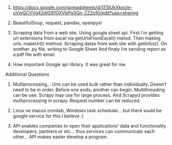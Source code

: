1.	https://docs.google.com/spreadsheets/d/1Z5lUkXkocle-uVwQCVVg42dIG81GXVbPg3Qn-ZZ2o10/edit?usp=sharing

2.	BeautifulSoup, request, pandas, openpyxl

3.	Scraping data from a web site, Using google sheet api.
First i'm getting url extensions from excel via getUrlsFromExcel() metod. 
Then making urls. makeUrl() method.
Scraping datas from web site with getInfos().
On another .py file, writing to Google Sheet
And finaly I’m sending report as a pdf file with email.

4.	How important Google api library. It was great for me. 

Additional Questions
1.	Multiprocessing…  Urls can be used bulk rather than individually.  Doesn’t need to be in order. Before one ends, another can begin.  Multithreading can be use.
Scrapy may use for large process. And Scrapyd provides multiprocessing in scrapy.
Request number can be reduced.

2.	Linux ve macos crontab, Windows task schedular… but there sould be google service for this I believe :)

3.	API enables companies to open their applications’ data and functionality developers, partners or etc… thus services can communicate each other… 
API makes easier develop a program. 





